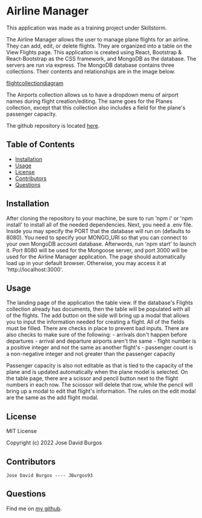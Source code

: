 # Airline Manager
This application was made as a training project under Skillstorm.

The Airline Manager allows the user to manage plane flights for an airline. They can add, edit, or delete flights. They are organized into a table on the View Flights page. This application is created using React, Bootstrap & React-Bootstrap as the CSS framework, and MongoDB as the database. The servers are run via express. The MongoDB database contains three collections. Their contents and relationships are in the image below.

[flightcollectiondiagram](./flightcollectionsdiagram.png)

The Airports collection allows us to have a dropdown menu of airport names during flight creation/editing. The same goes for the Planes collection, except that this collection also includes a field for the plane's passenger capacity.

The github repository is located [here](https://github.com/JBurgos93/Airlines).

## Table of Contents
* [Installation](#installation)
* [Usage](#usage)
* [License](#license)
* [Contributors](#contributors)
* [Questions](#questions)

## Installation
After cloning the repository to your machine, be sure to run 'npm i' or 'npm install' to install all of the needed dependencies. Next, you need a .env file. Inside you may specify the PORT that the database will run on (defaults to 8080). You need to specify your MONGO_URI so that you can connect to your own MongoDB account database. Afterwords, run 'npm start' to launch it. Port 8080 will be used for the Mongoose server, and port 3000 will be used for the Airline Manager application. The page should automatically load up in your default browser. Otherwise, you may access it at 'http://localhost:3000'.

## Usage
The landing page of the application the table view. If the database's Flights collection already has documents, then the table will be populated with all of the flights. The add button on the side will bring up a modal that allows you to input the information needed for creating a flight. All of the fields must be filled. There are checks in place to prevent bad inputs. There are also checks to make sure of the following:
    - arrivals don't happen before departures
    - arrival and departure airports aren't the same
    - flight number is a positive integer and not the same as another flight's
    - passenger count is a non-negative integer and not greater than the passenger capacity

Passenger capacity is also not editable as that is tied to the capacity of the plane and is updated automatically when the plane model is selected.
On the table page, there are a scissor and pencil button next to the flight numbers in each row. The sciossor will delete that row, while the pencil will bring up a modal to edit that flight's information. The rules on the edit modal are the same as the add flight modal.

## License
MIT License

Copyright (c) 2022 Jose David Burgos

## Contributors
    Jose David Burgos ---- JBurgos93

## Questions
Find me on [my github](https://github.com/JBurgos93/).